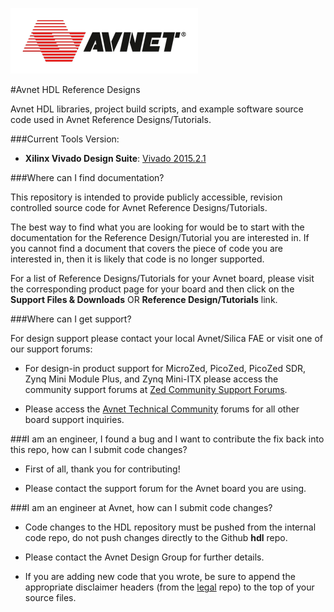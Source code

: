 ![Alt text](avnet_logo.png?raw=true "Avnet")

#Avnet HDL Reference Designs

Avnet HDL libraries, project build scripts, and example software source code used in Avnet Reference Designs/Tutorials.


###Current Tools Version:
- **Xilinx Vivado Design Suite**: [Vivado 2015.2.1]


###Where can I find documentation? 

This repository is intended to provide publicly accessible, revision controlled source code for Avnet Reference Designs/Tutorials.

The best way to find what you are looking for would be to start with the documentation for the Reference Design/Tutorial you are interested in.  If you cannot find a document that covers the piece of code you are interested in, then it is likely that code is no longer supported.

For a list of Reference Designs/Tutorials for your Avnet board, please visit the corresponding product page for your board and then click on the **Support Files & Downloads** OR **Reference Design/Tutorials** link.


###Where can I get support?

For design support please contact your local Avnet/Silica FAE or visit one of our support forums:

- For design-in product support for MicroZed, PicoZed, PicoZed SDR, Zynq Mini Module Plus, and Zynq Mini-ITX please access the community support forums at [Zed Community Support Forums].

- Please access the [Avnet Technical Community] forums for all other board support inquiries.


###I am an engineer, I found a bug and I want to contribute the fix back into this repo, how can I submit code changes?

- First of all, thank you for contributing!

- Please contact the support forum for the Avnet board you are using.


###I am an engineer at Avnet, how can I submit code changes?

- Code changes to the HDL repository must be pushed from the internal code repo, do not push changes directly to the Github **hdl** repo. 

- Please contact the Avnet Design Group for further details.

- If you are adding new code that you wrote, be sure to append the appropriate disclaimer headers (from the [legal] repo) to the top of your source files.

[Vivado 2015.2.1]:http://www.xilinx.com/content/xilinx/en/downloadNav/vivado-design-tools/2015-2.html
[Avnet Technical Community]:http://community.em.avnet.com/
[Zed Community Support Forums]:http://www.picozed.org/forum
[legal]:https://github.com/Avnet/legal
